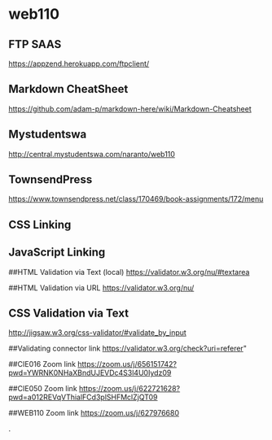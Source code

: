 # web110
## FTP SAAS
https://appzend.herokuapp.com/ftpclient/

## Markdown CheatSheet
https://github.com/adam-p/markdown-here/wiki/Markdown-Cheatsheet

## Mystudentswa
http://central.mystudentswa.com/naranto/web110

## TownsendPress
https://www.townsendpress.net/class/170469/book-assignments/172/menu

## CSS Linking
<link href="css/styles.css" type="text/css" rel="stylesheet">

## JavaScript Linking
<script type="text/javascript" src="script.js"></script>

##HTML Validation via Text (local)
https://validator.w3.org/nu/#textarea

##HTML Validation via URL
https://validator.w3.org/nu/

## CSS Validation via Text
http://jigsaw.w3.org/css-validator/#validate_by_input

##Validating connector link
https://validator.w3.org/check?uri=referer"

##CIE016 Zoom link
https://zoom.us/j/656151742?pwd=YWRNK0NHaXBndUJEVDc4S3l4U0Iydz09

##CIE050 Zoom link
https://zoom.us/j/622721628?pwd=a012REVqVThialFCd3plSHFMclZjQT09

##WEB110 Zoom link
https://zoom.us/j/627976680

.